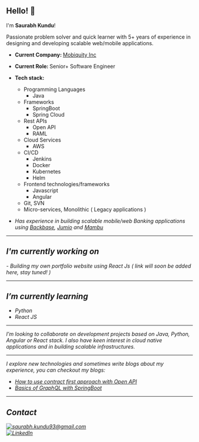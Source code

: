 <h2>Hello! 👋 </h2>

I'm <b> Saurabh Kundu</b>!

Passionate problem solver and quick learner with 5+ years of experience in designing and developing scalable web/mobile applications.

- <b> Current Company: </b> [Mobiquity Inc]( https://www.mobiquity.com/ )
- <b> Current Role: </b> Senior+ Software Engineer
- <b> Tech stack: </b>
    - Programming Languages
         - Java
    - Frameworks
        - SpringBoot    
        - Spring Cloud
    - Rest APIs 
        - Open API
        - RAML
    - Cloud Services
      - AWS
    - CI/CD
        - Jenkins
        - Docker
        - Kubernetes
        - Helm
    - Frontend technologies/frameworks
        - Javascript
        - Angular
    - Git, SVN
    - Micro-services, Monolithic ( Legacy applications )
    
 - <i> Has experience in building scalable mobile/web Banking applications using [Backbase](https://www.backbase.com/), [Jumio](https://www.jumio.com/) and [Mambu](https://www.mambu.com/)

---------
<h2> I'm currently working on </h2>
- Building my own portfolio website using React Js ( link will soon be added here, stay tuned! )
  
---------
<h2> I’m currently learning </h2>
  
- Python
- React JS

---------
<p> I’m looking to collaborate on development projects based on Java, Python, Angular or React stack. I also have keen interest in cloud native applications and in building scalable infrastructures. <p>
  
---------
I explore new technologies and sometimes write blogs about my experience, you can checkout my blogs:
  
   - [How to use contract first approach with Open API](https://www.linkedin.com/pulse/how-use-contract-first-approach-open-api-saurabh-kundu/)
   - [Basics of GraphQL with SpringBoot](https://www.linkedin.com/pulse/basics-graphql-springboot-saurabh-kundu/)
  
---------
 <h2> Contact </h2>
  
  <a href="mailto:saurabh.kundu93@gmail.com">![saurabh.kundu93@gmail.com](https://img.shields.io/badge/Gmail-D14836?style=for-the-badge&logo=gmail&logoColor=white)</a>
  <br>
  <a href="https://www.linkedin.com/in/saurabhkundu/">![LinkedIn](https://img.shields.io/badge/LinkedIn-0077B5?style=for-the-badge&logo=linkedin&logoColor=white)</a>
